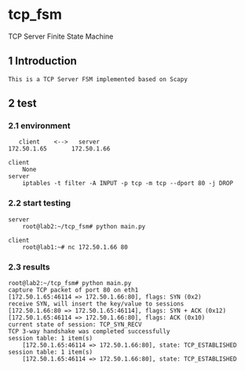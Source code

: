 # tcp_fsm
TCP Server Finite State Machine
## 1 Introduction
```
This is a TCP Server FSM implemented based on Scapy
```
## 2 test
### 2.1 environment
```
   client    <-->   server
172.50.1.65       172.50.1.66

client
    None
server
    iptables -t filter -A INPUT -p tcp -m tcp --dport 80 -j DROP
```
### 2.2 start testing
```
server
    root@lab2:~/tcp_fsm# python main.py

client
    root@lab1:~# nc 172.50.1.66 80
```
### 2.3 results
```
root@lab2:~/tcp_fsm# python main.py
capture TCP packet of port 80 on eth1
[172.50.1.65:46114 => 172.50.1.66:80], flags: SYN (0x2)
receive SYN, will insert the key/value to sessions
[172.50.1.66:80 => 172.50.1.65:46114], flags: SYN + ACK (0x12)
[172.50.1.65:46114 => 172.50.1.66:80], flags: ACK (0x10)
current state of session: TCP_SYN_RECV
TCP 3-way handshake was completed successfully
session table: 1 item(s)
	[172.50.1.65:46114 => 172.50.1.66:80], state: TCP_ESTABLISHED
session table: 1 item(s)
	[172.50.1.65:46114 => 172.50.1.66:80], state: TCP_ESTABLISHED
```
